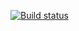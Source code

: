 [![Build status](https://ci.appveyor.com/api/projects/status/rr4hk3u7h1aahu5i?svg=true)](https://ci.appveyor.com/project/Sheldon30/page-object)

